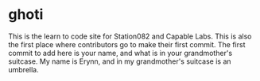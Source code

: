 # ghoti
This is the learn to code site for Station082 and Capable Labs.
This is also the first place where contributors go to make their first commit. The first commit to add here is your name, and what is in your grandmother's suitcase. 
My name is Erynn, and in my grandmother's suitcase is an umbrella. 
